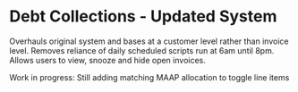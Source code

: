 Debt Collections - Updated System
===============================

Overhauls original system and bases at a customer level rather than invoice level. Removes reliance of daily scheduled scripts run at 6am until 8pm. Allows users to view, snooze and hide open invoices.

Work in progress:
Still adding matching MAAP allocation to toggle line items
